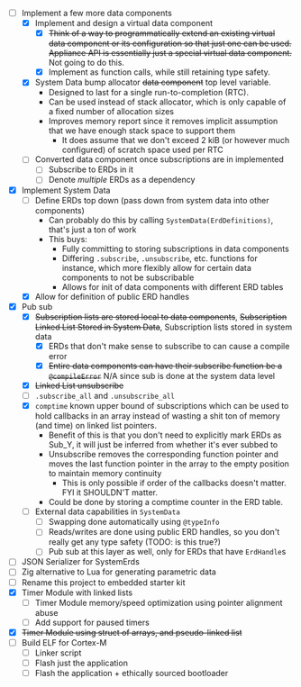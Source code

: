 - [ ] Implement a few more data components
  - [x] Implement and design a virtual data component
    - [x] ~~Think of a way to programmatically extend an existing virtual data component or its configuration so that just one can be used. Appliance API is essentially just a special virtual data component.~~ Not going to do this.
    - [x] Implement as function calls, while still retaining type safety.
  - [x] System Data bump allocator ~~data component~~ top level variable. 
    - Designed to last for a single run-to-completion (RTC). 
    - Can be used instead of stack allocator, which is only capable of a fixed number of allocation sizes
    - Improves memory report since it removes implicit assumption that we have enough stack space to support them
      - It does assume that we don't exceed 2 kiB (or however much configured) of scratch space used per RTC
  - [ ] Converted data component once subscriptions are in implemented
    - [ ] Subscribe to ERDs in it
    - [ ] Denote *multiple* ERDs as a dependency
- [x] Implement System Data
  - [ ] Define ERDs top down (pass down from system data into other components)
    - Can probably do this by calling `SystemData(ErdDefinitions)`, that's just a ton of work
    - This buys:
      - Fully committing to storing subscriptions in data components
      - Differing `.subscribe`, `.unsubscribe`, etc. functions for instance, which more flexibly allow for certain data components to not be subscribable
      - Allows for init of data components with different ERD tables
  - [x] Allow for definition of public ERD handles
- [x] Pub sub
  - [x] ~~Subscription lists are stored local to data components~~, ~~Subscription Linked List Stored in System Data~~, Subscription lists stored in system data
    - [x] ERDs that don't make sense to subscribe to can cause a compile error
    - [x] ~~Entire data components can have their subscribe function be a `@compileError`~~ N/A since sub is done at the system data level
  - [x] ~~Linked List unsubscribe~~
  - [ ] `.subscribe_all` and `.unsubscribe_all`
  - [x] `comptime` known upper bound of subscriptions which can be used to hold callbacks in an array instead of wasting a shit ton of memory (and time) on linked list pointers.
    - Benefit of this is that you don't need to explicitly mark ERDs as Sub_Y, it will just be inferred from whether it's ever subbed to
    - Unsubscribe removes the corresponding function pointer and moves the last function pointer in the array to the empty position to maintain memory continuity
      - This is only possible if order of the callbacks doesn't matter. FYI it SHOULDN'T matter.
    - Could be done by storing a comptime counter in the ERD table.
  - [ ] External data capabilities in `SystemData`
    - [ ] Swapping done automatically using `@typeInfo`
    - [ ] Reads/writes are done using public ERD handles, so you don't really get any type safety (TODO: is this true?)
    - [ ] Pub sub at this layer as well, only for ERDs that have `ErdHandle`s
- [ ] JSON Serializer for SystemErds
- [ ] Zig alternative to Lua for generating parametric data
- [ ] Rename this project to embedded starter kit
- [x] Timer Module with linked lists
  - [ ] Timer Module memory/speed optimization using pointer alignment abuse
  - [ ] Add support for paused timers
- [x] ~~Timer Module using struct of arrays, and pseudo-linked list~~
- [ ] Build ELF for Cortex-M
  - [ ] Linker script
  - [ ] Flash just the application
  - [ ] Flash the application + ethically sourced bootloader